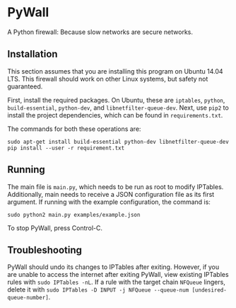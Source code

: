 PyWall
======

A Python firewall: Because slow networks are secure networks.


Installation
------------

This section assumes that you are installing this program on Ubuntu 14.04 LTS.
This firewall should work on other Linux systems, but safety not guaranteed.

First, install the required packages. On Ubuntu, these are `iptables`, `python`,
`build-essential`, `python-dev`, and `libnetfilter-queue-dev`. Next, use `pip2`
to install the project dependencies, which can be found in `requirements.txt`.

The commands for both these operations are:

    sudo apt-get install build-essential python-dev libnetfilter-queue-dev
    pip install --user -r requirement.txt


Running
-------

The main file is `main.py`, which needs to be run as root to modify IPTables.
Additionally, main needs to receive a JSON configuration file as its first
argument. If running with the example configuration, the command is:

`sudo python2 main.py examples/example.json`

To stop PyWall, press Control-C.


Troubleshooting
---------------

PyWall should undo its changes to IPTables after exiting. However, if you are
unable to access the internet after exiting PyWall, view existing
IPTables rules with `sudo IPTables -nL`. If a rule with the target chain
`NFQueue` lingers, delete it with
`sudo IPTables -D INPUT -j NFQueue --queue-num [undesired-queue-number]`.
